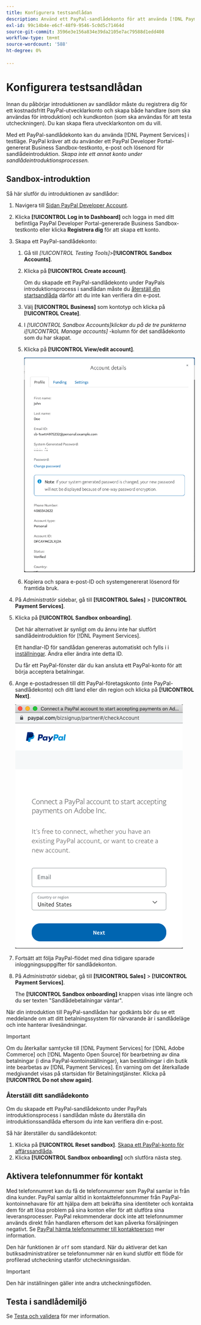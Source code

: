 ```yaml
---
title: Konfigurera testsandlådan
description: Använd ett PayPal-sandlådekonto för att använda [!DNL Payment Services] i testläge.
exl-id: 99c14b4e-e6cf-48f9-9546-5c0d5c71464d
source-git-commit: 3596e3e156a834e39da2105e7ac79588d1edd408
workflow-type: tm+mt
source-wordcount: '588'
ht-degree: 0%

---
```


# Konfigurera testsandlådan

Innan du påbörjar introduktionen av sandlådor måste du registrera dig för ett kostnadsfritt PayPal-utvecklarkonto och skapa både handlare (som ska användas för introduktion) och kundkonton (som ska användas för att testa utcheckningen). Du kan skapa flera utvecklarkonton om du vill.

Med ett PayPal-sandlådekonto kan du använda [!DNL Payment Services] i testläge. PayPal kräver att du använder ett PayPal Developer Portal-genererat Business Sandbox-testkonto, e-post och lösenord för sandlådeintroduktion. *Skapa inte ett annat konto under sandlådeintroduktionsprocessen.*

## Sandbox-introduktion

Så här slutför du introduktionen av sandlådor:

1. Navigera till [Sidan PayPal Developer Account](https://developer.paypal.com/developer/accounts/).
1. Klicka **[!UICONTROL Log in to Dashboard]** och logga in med ditt befintliga PayPal Developer Portal-genererade Business Sandbox-testkonto eller klicka **Registrera dig** för att skapa ett konto.
1. Skapa ett PayPal-sandlådekonto:
   1. Gå till _[!UICONTROL Testing Tools]_>**[!UICONTROL Sandbox Accounts]**.
   1. Klicka på **[!UICONTROL Create account]**.

      Om du skapade ett PayPal-sandlådekonto under PayPals introduktionsprocess i sandlådan måste du [återställ din startsandlåda](#reset-your-sandbox-account) därför att du inte kan verifiera din e-post.

   1. Välj **[!UICONTROL Business]** som kontotyp och klicka på **[!UICONTROL Create]**.
   1. I _[!UICONTROL Sandbox Accounts]_klickar du på de tre punkterna i_[!UICONTROL Manage accounts]_ -kolumn för det sandlådekonto som du har skapat.
   1. Klicka på **[!UICONTROL View/edit account]**.

      ![PayPal - Visa/redigera sandlådekonto](assets/onboarding-viewedit-sandbox.png)

   1. Kopiera och spara e-post-ID och systemgenererat lösenord för framtida bruk.

1. På _Administratör_ sidebar, gå till **[!UICONTROL Sales]** > **[!UICONTROL Payment Services]**.
1. Klicka på **[!UICONTROL Sandbox onboarding]**.

   Det här alternativet är synligt om du ännu inte har slutfört sandlådeintroduktion för [!DNL Payment Services].

   Ett handlar-ID för sandlådan genereras automatiskt och fylls i i [inställningar](settings.md). Ändra eller ändra inte detta ID.

   Du får ett PayPal-fönster där du kan ansluta ett PayPal-konto för att börja acceptera betalningar.

1. Ange e-postadressen till ditt PayPal-företagskonto (inte PayPal-sandlådekonto) och ditt land eller din region och klicka på **[!UICONTROL Next]**.

   ![PayPal - Anslut PayPal-konto för betalningar](assets/paypal-connectacct.png)

1. Fortsätt att följa PayPal-flödet med dina tidigare sparade inloggningsuppgifter för sandlådekonton.
1. På _Administratör_ sidebar, gå till **[!UICONTROL Sales]** > **[!UICONTROL Payment Services]**.

   The **[!UICONTROL Sandbox onboarding]** knappen visas inte längre och du ser texten &quot;Sandlådebetalningar väntar&quot;.

När din introduktion till PayPal-sandlådan har godkänts bör du se ett meddelande om att ditt betalningssystem för närvarande är i sandlådeläge och inte hanterar livesändningar.

>[!IMPORTANT]
>
>Om du återkallar samtycke till [!DNL Payment Services] for [!DNL Adobe Commerce] och [!DNL Magento Open Source] för bearbetning av dina betalningar (i dina PayPal-kontoinställningar), kan beställningar i din butik inte bearbetas av [!DNL Payment Services]. En varning om det återkallade medgivandet visas på startsidan för Betalningstjänster. Klicka på **[!UICONTROL Do not show again]**.

### Återställ ditt sandlådekonto

Om du skapade ett PayPal-sandlådekonto under PayPals introduktionsprocess i sandlådan måste du återställa din introduktionssandlåda eftersom du inte kan verifiera din e-post.

Så här återställer du sandlådekontot:

1. Klicka på **[!UICONTROL Reset sandbox]**. [Skapa ett PayPal-konto för affärssandlåda](https://developer.paypal.com/docs/api-basics/sandbox/accounts/#create-a-business-sandbox-account).
1. Klicka **[!UICONTROL Sandbox onboarding]** och slutföra nästa steg.

## Aktivera telefonnummer för kontakt

Med telefonnumret kan du få de telefonnummer som PayPal samlar in från dina kunder. PayPal samlar alltid in kontakttelefonnummer från PayPal-kontoinnehavare för att hjälpa dem att bekräfta sina identiteter och kontakta dem för att lösa problem på sina konton eller för att slutföra sina leveransprocesser. PayPal rekommenderar dock inte att telefonnummer används direkt från handlaren eftersom det kan påverka försäljningen negativt. Se [PayPal hämta telefonnummer till kontaktperson](https://developer.paypal.com/docs/admin/checkout-settings/#get-contact-telephone-numbers) mer information.

Den här funktionen är `off` som standard. När du aktiverar det kan butiksadministratörer se telefonnummer när en kund slutför ett flöde för profilerad utcheckning utanför utcheckningssidan.

>[!IMPORTANT]
>
>Den här inställningen gäller inte andra utcheckningsflöden.

## Testa i sandlådemiljö

Se [Testa och validera](test-validate.md) för mer information.
